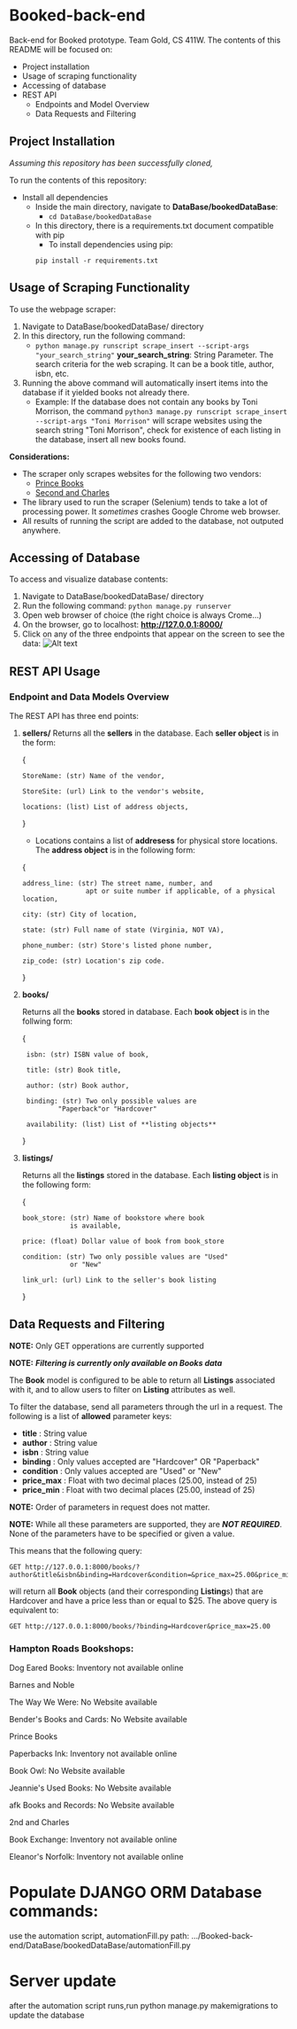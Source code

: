 # Booked-back-end

Back-end for Booked prototype. Team Gold, CS 411W.
The contents of this README will be focused on:

- Project installation
- Usage of scraping functionality
- Accessing of database
- REST API
  - Endpoints and Model Overview
  - Data Requests and Filtering

## Project Installation

_Assuming this repository has been successfully cloned,_

To run the contents of this repository:

- Install all dependencies
  - Inside the main directory, navigate to **DataBase/bookedDataBase**:
    - `cd DataBase/bookedDataBase`
  - In this directory, there is a requirements.txt document compatible with pip
    - To install dependencies using pip:
    ```
    pip install -r requirements.txt
    ```

## Usage of Scraping Functionality

To use the webpage scraper:

1. Navigate to DataBase/bookedDataBase/ directory
2. In this directory, run the following command:
   - `python manage.py runscript scrape_insert --script-args "your_search_string"`
     **your_search_string**: String Parameter. The search criteria for the web scraping. It can be a book title, author, isbn, etc.
3. Running the above command will automatically insert items into the database if it yielded books not already there.
   - Example:
     If the database does not contain any books by Toni Morrison, the command `python3 manage.py runscript scrape_insert --script-args "Toni Morrison"` will scrape websites using the search string "Toni Morrison", check for existence of each listing in the database, insert all new books found.

**Considerations:**

- The scraper only scrapes websites for the following two vendors:
  - [Prince Books](https://www.prince-books.com/)
  - [Second and Charles](https://www.2ndandcharles.com/)
- The library used to run the scraper (Selenium) tends to take a lot of processing power. It _sometimes_ crashes Google Chrome web browser.
- All results of running the script are added to the database, not outputed anywhere.

## Accessing of Database

To access and visualize database contents:

1. Navigate to DataBase/bookedDataBase/ directory
2. Run the following command: `python manage.py runserver`
3. Open web browser of choice (the right choice is always Crome...)
4. On the browser, go to localhost: **http://127.0.0.1:8000/**
5. Click on any of the three endpoints that appear on the screen to see the data:
   ![Alt text](image.png)

## REST API Usage

### Endpoint and Data Models Overview

The REST API has three end points:

1.  **sellers/**
    Returns all the **sellers** in the database. Each **seller object** is in the form:

    {

        StoreName: (str) Name of the vendor,

        StoreSite: (url) Link to the vendor's website,

        locations: (list) List of address objects,

    }

    - Locations contains a list of **addresess** for physical store locations. The **address object** is in the following form:

    {

        address_line: (str) The street name, number, and
                        apt or suite number if applicable, of a physical location,

        city: (str) City of location,

        state: (str) Full name of state (Virginia, NOT VA),

        phone_number: (str) Store's listed phone number,

        zip_code: (str) Location's zip code.

    }

2.  **books/**

    Returns all the **books** stored in database. Each **book object** is in the follwing form:

    {

         isbn: (str) ISBN value of book,

         title: (str) Book title,

         author: (str) Book author,

         binding: (str) Two only possible values are
                 "Paperback"or "Hardcover"

         availability: (list) List of **listing objects**

    }

3.  **listings/**

    Returns all the **listings** stored in the database. Each **listing object** is in the following form:

    {

        book_store: (str) Name of bookstore where book
                    is available,

        price: (float) Dollar value of book from book_store

        condition: (str) Two only possible values are "Used"
                    or "New"

        link_url: (url) Link to the seller's book listing

    }

## Data Requests and Filtering

**NOTE:** Only GET opperations are currently supported

**NOTE:** **_Filtering is currently only available on Books data_**

The **Book** model is configured to be able to return all **Listings** associated with it, and to allow users to filter on **Listing** attributes as well.

To filter the database, send all parameters through the url in a request.
The following is a list of **allowed** parameter keys:

- **title** : String value
- **author** : String value
- **isbn** : String value
- **binding** : Only values accepted are "Hardcover" OR "Paperback"
- **condition** : Only values accepted are "Used" or "New"
- **price_max** : Float with two decimal places (25.00, instead of 25)
- **price_min** : Float with two decimal places (25.00, instead of 25)

**NOTE:** Order of parameters in request does not matter.

**NOTE:** While all these parameters are supported, they are **_NOT REQUIRED_**. None of the parameters have to be specified or given a value.

This means that the following query:

    GET http://127.0.0.1:8000/books/?author&title&isbn&binding=Hardcover&condition=&price_max=25.00&price_min

will return all **Book** objects (and their corresponding **Listing**s) that are Hardcover and have a price less than or equal to $25. The above query is equivalent to:

    GET http://127.0.0.1:8000/books/?binding=Hardcover&price_max=25.00

### Hampton Roads Bookshops:

Dog Eared Books: Inventory not available online

Barnes and Noble

The Way We Were: No Website available

Bender's Books and Cards: No Website available

Prince Books

Paperbacks Ink: Inventory not available online

Book Owl: No Website available

Jeannie's Used Books: No Website available

afk Books and Records: No Website available

2nd and Charles

Book Exchange: Inventory not available online

Eleanor's Norfolk: Inventory not available online

# Populate DJANGO ORM Database commands:

use the automation script, automationFill.py path: .../Booked-back-end/DataBase/bookedDataBase/automationFill.py

# Server update

after the automation script runs,run python manage.py makemigrations to update the database

